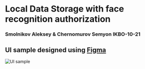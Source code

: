# Local Data Storage with face recognition authorization
### Smolnikov Aleksey & Chernomurov Semyon IKBO-10-21

## UI sample designed using [Figma](https://www.figma.com/file/iCZ3gb5IOnbFO1JcUcPtU4/SecureStorageSample?node-id=0%3A1&t=uYKdEG6EQO61LHUe-0)
![UI sample](https://user-images.githubusercontent.com/32361833/222099432-79b1c6a2-1b37-4f24-bebd-77e47eb1ff8e.png)

